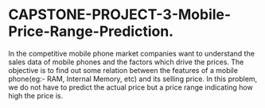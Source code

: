 # CAPSTONE-PROJECT-3-Mobile-Price-Range-Prediction.
In the competitive mobile phone market companies want to understand the sales data of mobile phones and the factors which drive the prices. The objective is to find out some relation between the features of a mobile phone(eg:- RAM, Internal Memory, etc) and its selling price. 
In this problem, we do not have to predict the actual price but a price range indicating how high the price is.
